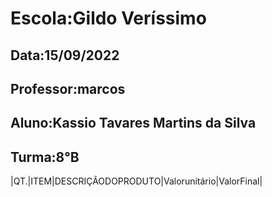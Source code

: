 # Escola:Gildo Veríssimo
## Data:15/09/2022
## Professor:marcos

## Aluno:Kassio Tavares Martins da Silva
## Turma:8°B


|QT.|ITEM|DESCRIÇÃODOPRODUTO|Valorunitário|ValorFinal|

